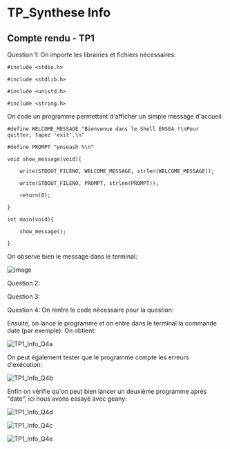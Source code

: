 # TP_Synthese Info
## Compte rendu - TP1 
Question 1:
On importe les librairies et fichiers nécessaires:

`#include <stdio.h>`

`#include <stdlib.h>`

`#include <unistd.h>`

`#include <string.h>`

On code un programme permettant d'afficher un simple message d'accueil:

`#define WELCOME_MESSAGE "Bienvenue dans le Shell ENSEA !\nPour quitter, tapez 'exit'.\n"`

`#define PROMPT "enseash %\n"`


`void show_message(void){`

`    write(STDOUT_FILENO, WELCOME_MESSAGE, strlen(WELCOME_MESSAGE));`

`    write(STDOUT_FILENO, PROMPT, strlen(PROMPT));`

`    return(0);`

`}`

`int main(void){`

`    show_message();`

`}`


On observe bien le message dans le terminal:

![image](https://github.com/user-attachments/assets/43e15794-ce93-45a1-806a-038c24e3d73c)

Question 2:

Question 3:

Question 4: 
On rentre le code nécessaire pour la question:

Ensuite, on lance le programme et on entre dans le terminal la commande date (par exemple). On obtient:

![TP1_Info_Q4a](https://github.com/user-attachments/assets/1422270e-8aa8-46f0-8831-abf0f3769166)


On peut également tester que le programme compte les erreurs d'exécution:

![TP1_Info_Q4b](https://github.com/user-attachments/assets/2e4aeb66-f952-46b6-a7c5-2c4ef5dbd919)


Enfin on vérifie qu'on peut bien lancer un deuxième programme après "date", ici nous avons essayé avec geany:

![TP1_Info_Q4d](https://github.com/user-attachments/assets/d10b766c-b96d-4edb-a145-d44f1d1013a5)

![TP1_Info_Q4c](https://github.com/user-attachments/assets/3029be05-2b33-483f-9885-2c26c8eb5713)

![TP1_Info_Q4e](https://github.com/user-attachments/assets/d0d11d49-8d31-4d60-8e18-7e4c0a826ff0)

